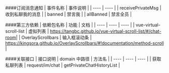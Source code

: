 ####订阅消息通知
| 事件名称 | 事件说明 |
| ---- | ---- |
| receivePrivateMsg | 收到私聊我的消息 |
| banned | 禁言我 |
| allBanned | 禁言全员 |

####第三方依赖
| 依赖包名称 | 功能 | 文档 |
| ---- | ---- | ---- |
| vue-virtual-scroll-list | 虚拟列表 | <https://tangbc.github.io/vue-virtual-scroll-list/#/chat-room>|
| OverlayScrollbars | 输入框滚动条 | <https://kingsora.github.io/OverlayScrollbars/#!documentation/method-scroll> |

####关联接口
| 接口说明 | domain 中路径 | 方法名 |
| ---- | ---- | ---- |
| 获取私聊列表 | request/im/chat | getPrivateChatHistoryList |
